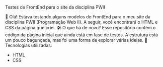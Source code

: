 Testes de FrontEnd para o site da disciplina PWII

🚀 Olá! Estava testando alguns modelos de FrontEnd para o meu site da disciplina PWII (Programação Web II). A seguir, você encontrará o HTML e CSS da página que criei.
🛠️ O que há de novo?
Esse repositório contém o código da página inicial que ainda está em fase de testes. A estrutura está um pouco bagunçada, mas foi uma forma de explorar várias ideias.
🔨 Tecnologias utilizadas:
- HTML
- CSS
